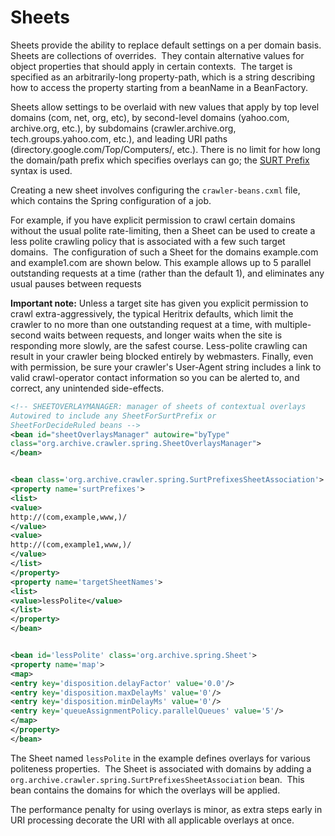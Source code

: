 # Sheets

Sheets provide the ability to replace default settings on a per domain
basis.  Sheets are collections of overrides.  They contain alternative
values for object properties that should apply in certain contexts.  The
target is specified as an arbitrarily-long property-path, which is a
string describing how to access the property starting from a beanName in
a BeanFactory.

Sheets allow settings to be overlaid with new values that apply by top
level domains (com, net, org, etc), by second-level domains (yahoo.com,
archive.org, etc.), by subdomains (crawler.archive.org,
tech.groups.yahoo.com, etc.), and leading URI paths
(directory.google.com/Top/Computers/, etc.). There is no limit for how
long the domain/path prefix which specifies overlays can go; the [SURT
Prefix](Glossary_5735753.html#Glossary-Glossary-SURTPrefix) syntax is
used.

Creating a new sheet involves configuring the `crawler-beans.cxml` file,
which contains the Spring configuration of a job. 

For example, if you have explicit permission to crawl certain domains
without the usual polite rate-limiting, then a Sheet can be used to
create a less polite crawling policy that is associated with a few such
target domains.  The configuration of such a Sheet for the domains
example.com and example1.com are shown below. This example allows up to
5 parallel outstanding requests at a time (rather than the default 1),
and eliminates any usual pauses between requests

**Important note:** Unless a target site has given you explicit
permission to crawl extra-aggressively, the typical Heritrix defaults,
which limit the crawler to no more than one outstanding request at a
time, with multiple-second waits between requests, and longer waits when
the site is responding more slowly, are the safest course. Less-polite
crawling can result in your crawler being blocked entirely by
webmasters. Finally, even with permission, be sure your crawler's
User-Agent string includes a link to valid crawl-operator contact
information so you can be alerted to, and correct, any unintended
side-effects.

``` xml
<!-- SHEETOVERLAYMANAGER: manager of sheets of contextual overlays
Autowired to include any SheetForSurtPrefix or
SheetForDecideRuled beans -->
<bean id="sheetOverlaysManager" autowire="byType"
class="org.archive.crawler.spring.SheetOverlaysManager">
</bean>


<bean class='org.archive.crawler.spring.SurtPrefixesSheetAssociation'>
<property name='surtPrefixes'>
<list>
<value>
http://(com,example,www,)/
</value>
<value>
http://(com,example1,www,)/
</value>
</list>
</property>
<property name='targetSheetNames'>
<list>
<value>lessPolite</value>
</list>
</property>
</bean>


<bean id='lessPolite' class='org.archive.spring.Sheet'>
<property name='map'>
<map>
<entry key='disposition.delayFactor' value='0.0'/>
<entry key='disposition.maxDelayMs' value='0'/>
<entry key='disposition.minDelayMs' value='0'/>
<entry key='queueAssignmentPolicy.parallelQueues' value='5'/>
</map>
</property>
</bean>
```

The Sheet named `lessPolite` in the example defines overlays for various
politeness properties.  The Sheet is associated with domains by adding a
`org.archive.crawler.spring.SurtPrefixesSheetAssociation` bean.  This
bean contains the domains for which the overlays will be applied.

The performance penalty for using overlays is minor, as extra steps
early in URI processing decorate the URI with all applicable overlays at
once.
